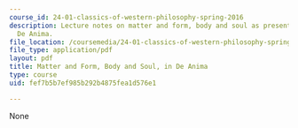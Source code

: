 ```yaml
---
course_id: 24-01-classics-of-western-philosophy-spring-2016
description: Lecture notes on matter and form, body and soul as presented in Aristotle's
  De Anima.
file_location: /coursemedia/24-01-classics-of-western-philosophy-spring-2016/fef7b5b7ef985b292b4875fea1d576e1_MIT24_01S16_SES7.pdf
file_type: application/pdf
layout: pdf
title: Matter and Form, Body and Soul, in De Anima
type: course
uid: fef7b5b7ef985b292b4875fea1d576e1

---
```

None